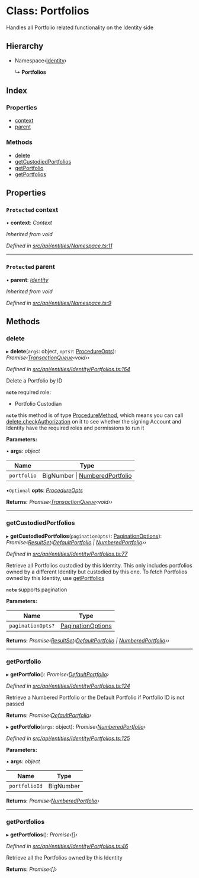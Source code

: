 # Class: Portfolios

Handles all Portfolio related functionality on the Identity side

## Hierarchy

* Namespace‹[Identity](identity.md)›

  ↳ **Portfolios**

## Index

### Properties

* [context](portfolios.md#protected-context)
* [parent](portfolios.md#protected-parent)

### Methods

* [delete](portfolios.md#delete)
* [getCustodiedPortfolios](portfolios.md#getcustodiedportfolios)
* [getPortfolio](portfolios.md#getportfolio)
* [getPortfolios](portfolios.md#getportfolios)

## Properties

### `Protected` context

• **context**: *Context*

*Inherited from void*

*Defined in [src/api/entities/Namespace.ts:11](https://github.com/PolymathNetwork/polymesh-sdk/blob/4f2fd432/src/api/entities/Namespace.ts#L11)*

___

### `Protected` parent

• **parent**: *[Identity](identity.md)*

*Inherited from void*

*Defined in [src/api/entities/Namespace.ts:9](https://github.com/PolymathNetwork/polymesh-sdk/blob/4f2fd432/src/api/entities/Namespace.ts#L9)*

## Methods

###  delete

▸ **delete**(`args`: object, `opts?`: [ProcedureOpts](../interfaces/procedureopts.md)): *Promise‹[TransactionQueue](transactionqueue.md)‹void››*

*Defined in [src/api/entities/Identity/Portfolios.ts:164](https://github.com/PolymathNetwork/polymesh-sdk/blob/4f2fd432/src/api/entities/Identity/Portfolios.ts#L164)*

Delete a Portfolio by ID

**`note`** required role:
  - Portfolio Custodian

**`note`** this method is of type [ProcedureMethod](../interfaces/proceduremethod.md), which means you can call [delete.checkAuthorization](../interfaces/proceduremethod.md#checkauthorization)
  on it to see whether the signing Account and Identity have the required roles and permissions to run it

**Parameters:**

▪ **args**: *object*

Name | Type |
------ | ------ |
`portfolio` | BigNumber &#124; [NumberedPortfolio](numberedportfolio.md) |

▪`Optional`  **opts**: *[ProcedureOpts](../interfaces/procedureopts.md)*

**Returns:** *Promise‹[TransactionQueue](transactionqueue.md)‹void››*

___

###  getCustodiedPortfolios

▸ **getCustodiedPortfolios**(`paginationOpts?`: [PaginationOptions](../interfaces/paginationoptions.md)): *Promise‹[ResultSet](../interfaces/resultset.md)‹[DefaultPortfolio](defaultportfolio.md) | [NumberedPortfolio](numberedportfolio.md)››*

*Defined in [src/api/entities/Identity/Portfolios.ts:77](https://github.com/PolymathNetwork/polymesh-sdk/blob/4f2fd432/src/api/entities/Identity/Portfolios.ts#L77)*

Retrieve all Portfolios custodied by this Identity.
  This only includes portfolios owned by a different Identity but custodied by this one.
  To fetch Portfolios owned by this Identity, use [getPortfolios](portfolios.md#getportfolios)

**`note`** supports pagination

**Parameters:**

Name | Type |
------ | ------ |
`paginationOpts?` | [PaginationOptions](../interfaces/paginationoptions.md) |

**Returns:** *Promise‹[ResultSet](../interfaces/resultset.md)‹[DefaultPortfolio](defaultportfolio.md) | [NumberedPortfolio](numberedportfolio.md)››*

___

###  getPortfolio

▸ **getPortfolio**(): *Promise‹[DefaultPortfolio](defaultportfolio.md)›*

*Defined in [src/api/entities/Identity/Portfolios.ts:124](https://github.com/PolymathNetwork/polymesh-sdk/blob/4f2fd432/src/api/entities/Identity/Portfolios.ts#L124)*

Retrieve a Numbered Portfolio or the Default Portfolio if Portfolio ID is not passed

**Returns:** *Promise‹[DefaultPortfolio](defaultportfolio.md)›*

▸ **getPortfolio**(`args`: object): *Promise‹[NumberedPortfolio](numberedportfolio.md)›*

*Defined in [src/api/entities/Identity/Portfolios.ts:125](https://github.com/PolymathNetwork/polymesh-sdk/blob/4f2fd432/src/api/entities/Identity/Portfolios.ts#L125)*

**Parameters:**

▪ **args**: *object*

Name | Type |
------ | ------ |
`portfolioId` | BigNumber |

**Returns:** *Promise‹[NumberedPortfolio](numberedportfolio.md)›*

___

###  getPortfolios

▸ **getPortfolios**(): *Promise‹[]›*

*Defined in [src/api/entities/Identity/Portfolios.ts:46](https://github.com/PolymathNetwork/polymesh-sdk/blob/4f2fd432/src/api/entities/Identity/Portfolios.ts#L46)*

Retrieve all the Portfolios owned by this Identity

**Returns:** *Promise‹[]›*
